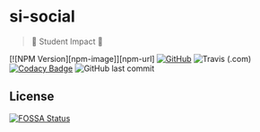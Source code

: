 # si-social
> 🌟 Student Impact 🌟

[![NPM Version][npm-image]][npm-url]
[![GitHub](https://img.shields.io/github/license/jewkub/si-social.svg)](https://opensource.org/licenses/MIT)
![Travis (.com)](https://img.shields.io/travis/com/jewkub/si-social.svg)
[![Codacy Badge](https://api.codacy.com/project/badge/Grade/3791f84ebda04d4783319cef714297dc)](https://www.codacy.com/app/jewkub/si-social?utm_source=github.com&amp;utm_medium=referral&amp;utm_content=jewkub/si-social&amp;utm_campaign=Badge_Grade)
![GitHub last commit](https://img.shields.io/github/last-commit/jewkub/si-social.svg)

## License
[![FOSSA Status](https://app.fossa.io/api/projects/custom%2B8959%2Fgithub.com%2Fjewkub%2Fsi-social.svg?type=large)](https://app.fossa.io/projects/custom%2B8959%2Fgithub.com%2Fjewkub%2Fsi-social?ref=badge_large)